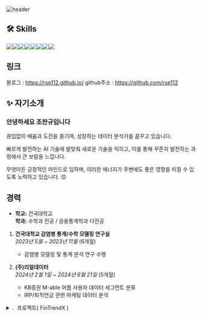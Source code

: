 ![header](https://capsule-render.vercel.app/api?type=waving&color=auto&height=300&section=header&text=Welcome&fontSize=90&animation=fadeIn&fontAlignY=38&desc=rse112's%20GitHub%20Profile&descAlignY=51&descAlign=62)
<link href="https://cdn.rawgit.com/singihae/Webfonts/master/style.css" rel="stylesheet" type="text/css" />

## 🛠️ Skills

<div style="display: flex; align-items: center;">
  <img src="https://img.shields.io/badge/Python-3776AB?style=for-the-badge&logo=Python&logoColor=white">
  <img src="https://img.shields.io/badge/Github-181717?style=for-the-badge&logo=Github&logoColor=white">
  <img src="https://img.shields.io/badge/Teradata-F37440?style=for-the-badge&logo=Teradata&logoColor=white">
  <img src="https://img.shields.io/badge/MYSQL-4479A1?style=for-the-badge&logo=MYSQL&logoColor=white">
  <img src="https://img.shields.io/badge/Tensorflow-FF6F00?style=for-the-badge&logo=tensorflow&logoColor=white">
  <img src="https://img.shields.io/badge/R-276DC3?style=for-the-badge&logo=R&logoColor=white">
  <img src="https://img.shields.io/badge/Django-092E203?style=for-the-badge&logo=Django&logoColor=white">
  <img src="https://img.shields.io/badge/Streamlit-FF4B4B?style=for-the-badge&logo=Streamlit&logoColor=white">
</div>

## 링크
블로그 : https://rse112.github.io/
github주소 : https://github.com/rse112


## ✨ 자기소개

### **안녕하세요 조찬규입니다**  
끊임없이 배움과 도전을 즐기며, 성장하는 데이터 분석가를 꿈꾸고 있습니다.

빠르게 발전하는 AI 기술에 발맞춰 새로운 기술을 익히고, 이를 통해 꾸준히 발전하는 과정에서 큰 보람을 느낍니다.

무엇이든 긍정적인 마인드로 임하며, 이러한 에너지가 주변에도 좋은 영향을 미칠 수 있도록 노력하고 있습니다. 😊


## 경력

- **학교:** 건국대학교  
  **학과:** 수학과 전공 / 응용통계학과 다전공

1. **건국대학교 감염병 통계/수학 모델링 연구실**  
   _2023년 5월 ~ 2023년 11월_  (6개월)
   - 감염병 모델링 및 통계 분석 연구 수행

2. **(주)리얼데이터**  
   _2024년 2월 1일 ~ 2024년 6월 21일_  (5개월)
   - KB증권 M-able 어플 사용자 데이터 세그먼트 분류  
   - IRP/퇴직연금 관련 마케팅 데이터 분석

     
<details>
<summary>
  <img src="https://raw.githubusercontent.com/Tarikul-Islam-Anik/Animated-Fluent-Emojis/master/Emojis/Hand%20gestures/Eyes.png" alt="Eyes" width="2%" /> 프로젝트( FinTrendX )
</summary>
   <br>

| Project Name          | Description                                      | GitHub Repository                                | Result Website                            |
|-----------------------|--------------------------------------------------|--------------------------------------------------|-------------------------------------------|
| **FinTrend**         | 핫한 금융키워드를 추출하는 프로젝트 | [GitHub Link](https://github.com/rse112/FinTrendX) | [View Result](https://trendkey-7a41071967af.herokuapp.com/) |

## 💡프로젝트 소개
FinTrendX는 사람들이 금융 관련 키워드를 네이버에 검색하면서 얻은 데이터를 통해, 현재 어떤 키워드가 핫한지, 어떤 키워드가 지속적으로 상승하고 있는지를 확인하기 위한 프로젝트입니다. 연관 검색어, 트렌드 데이터, 뉴스, 블로그 데이터를 수집하고 분석하여 급상승, 지속상승, 규칙성을 보이는 데이터를 분류하는 것을 목표로 합니다.


## 📂프로젝트 구조
1. 메인 키워드별 연관검색어 집계
2. 각 키워드별 트렌드데이터 집계
3. 선별함수를 통한 급상승/지속상승/규칙성 데이터 분류
4. 네이버 뉴스데이터/구글검색어 데이터 집계 (비고: 구글검색어 데이터는 api 자체 오류 다분)
5. 블로그데이터를 통한 활동성 데이터 집계
6. 전체 데이터 Merge



## 📝작업 흐름
1. 사용자가 지정한 대분류 키워드를 입력합니다.
2. 네이버 API를 통해 해당 키워드들의 연관검색어를 추출합니다.
3. 네이버 트렌드 API를 사용하여 추출한 연관검색어들의 검색어 추이 데이터를 수집합니다.
4. 선별 함수를 통해 일별/주별/월별 데이터를 분석하여 급상승, 지속상승, 규칙성을 보이는 키워드를 추출합니다.
5. 추출된 키워드들을 바탕으로 네이버 뉴스데이터와 구글 검색어 API를 사용하여 데이터를 가져옵니다.
   _(비고: 구글 검색어 API는 오류가 발생할 수 있음)_
6. 모든 데이터를 종합하여 하나의 데이터셋으로 Merge합니다.

## 📊 결과물
- 결과 페이지: [https://trendkey-7a41071967af.herokuapp.com/](https://trendkey-7a41071967af.herokuapp.com/)

<img src="https://github.com/user-attachments/assets/0a838bd9-6a99-4dde-b44f-eb589069535b" alt="트렌드 분석 결과 차트" width="600"/>

**[그림 1]** 트렌드 분석 결과 시각화



##  ⚠️ 데이터 선별함수에서 고려된 점

### ⚙️ 일별 급상승 키워드 탐지 조건

일별 급상승 키워드를 탐지하기 위해 다음과 같은 조건들을 설정했습니다:


1. **검색량 2배 이상 증가 조건**

    - **현재 검색량**이 **이전 검색량**보다 **2배 이상 증가**한 경우를 급상승 키워드로 간주합니다.

    <img src="https://github.com/user-attachments/assets/777e5be8-51d5-403b-bca2-2d6426fc1ea2" alt="트렌드 분석" width="600"/>

    그러나, 위와 같은 그래프처럼 변동성이 크지만 일정 수준에 도달하지 못하는 키워드들이 포함되어, 유의미한 데이터를 도출하기 어려운 문제가 발생했습니다.

    이를 해결하기 위해 추가적인 조건을 설정하였습니다:

    - **현재 검색량이 2배 이상 증가했더라도, 최소한 60 이상의 검색량**을 기록한 경우에만 급상승 키워드로 판단합니다. 이를 통해 검색량이 많이 상승했더라도 그 상승이 의미 있게 작용하지 않는 경우(작은 검색량 증가)는 제거합니다.


2. **검색량 95 이상일 때**

    - **현재 검색량이 95 이상**이고, **이전 검색량보다 많을 때** 급상승 키워드로 간주합니다. 이 조건을 통해 검색량이 일정 수준 이상 높은 키워드만을 선별하여 의미 있는 데이터를 얻을 수 있습니다.

3. **검색량 차이가 5 이상일 때**

    - **이전 검색량과 현재 검색량의 차이가 5 이상**일 경우에만 급상승으로 분류합니다. 이를 통해 작은 변동이 아닌 **유의미한 증가**를 포착할 수 있습니다. 예를 들어, 100에서 105로 증가한 경우 급상승으로 간주합니다.
  
   
### ⚙️ 지속 상승 키워드 탐지 조건

지속 상승 키워드를 탐지하기 위해 다음과 같은 조건을 설정하였습니다:

1. **추세의 상승 여부 확인**  
   최근 검색량의 **상승 추세**를 확인하기 위해, OLS 회귀분석을 통해 계산된 기울기가 양수일 경우에만 키워드를 지속 상승 키워드로 간주합니다.

2. **최근 검색량의 비교**  
   이전 검색량(`last_2`)보다 현재 검색량(`last`)이 커야 하며, **최근 15일간의 상승 추세**가 일정 범위 내에 있어야만 유의미한 상승 키워드로 판단합니다.

3. **모드별 추가 조건**  
   - **주별/월별 모드**에서는 최근 검색량과 과거 검색량의 비교를 통해, **검색량이 일정 수준 이상**에서 지속적으로 증가하고 있는지 확인합니다.
   - **일별 모드**에서는 최근 3일간의 검색량을 바탕으로 상승 패턴을 분석하여 지속 상승 여부를 판단합니다.

이러한 조건들을 통해 **일정한 상승 추세**를 보이며, **노이즈성 데이터가 아닌** 의미 있는 검색어만을 선별하게 됩니다.



</details>







<!--
**rse112/rse112** is a ✨ _special_ ✨ repository because its `README.md` (this file) appears on your GitHub profile.



Here are some ideas to get you started:

- 🔭 I’m currently working on ...
- 🌱 I’m currently learning ...
- 👯 I’m looking to collaborate on ...
- 🤔 I’m looking for help with ...
- 💬 Ask me about ...
- 📫 How to reach me: ...
- 😄 Pronouns: ...
- ⚡ Fun fact: ...
-->
